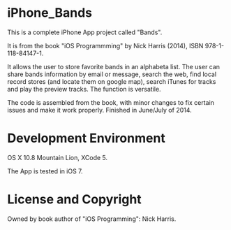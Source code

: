 iPhone_Bands
============

This is a complete iPhone App project called "Bands". 

It is from the book "iOS Programmming" by Nick Harris (2014), ISBN 978-1-118-84147-1.

It allows the user to store favorite bands in an alphabeta list. The user can share bands information by email or message, search the web, find local record stores (and locate them on google map), search iTunes for tracks and play the preview tracks. The function is versatile.

The code is assembled from the book, with minor changes to fix certain issues and make it work properly. Finished in June/July of 2014.

Development Environment
======

OS X 10.8 Mountain Lion, XCode 5.   

The App is tested in iOS 7.

License and Copyright
======

Owned by book author of "iOS Programming": Nick Harris.
